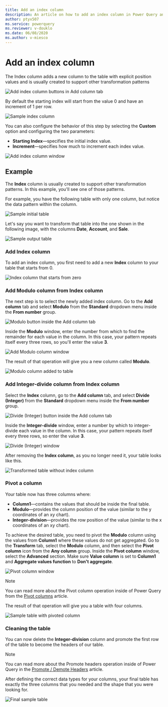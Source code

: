 ```yaml
---
title: Add an index column
description: An article on how to add an index column in Power Query and practical uses for Index columns.
author: ptyx507
ms.service: powerquery
ms.reviewer: v-douklo
ms.date: 06/08/2020
ms.author: v-miesco
---
```


# Add an index column

The Index column adds a new column to the table with explicit position values and is usually created to support other transformation patterns

![Add index column buttons in Add column tab](images/me-add-index-column-icon.png)

By default the starting index will start from the value 0 and have an increment of 1 per row.

![Sample index column](images/me-add-index-column-new-index.png)

You can also configure the behavior of this step by selecting the **Custom** option and configuring the two parameters:

* **Starting Index**&mdash;specifies the initial index value. 
* **Increment**&mdash;specifies how much to increment each index value.

![Add index column window](images/me-add-index-column-window.png)

## Example

The **Index** column is usually created to support other transformation patterns. In this example, you'll see one of those patterns.

For example, you have the following table with only one column, but notice the data pattern within the column.

![Sample initial table](images/me-add-index-column-start-table.png)

Let's say you want to transform that table into the one shown in the following image, with the columns **Date**, **Account**, and **Sale**.

![Sample output table](images/me-add-index-column-final-table.png)

### Add Index column

To add an index column, you first need to add a new **Index** column to your table that starts from 0.

![Index column that starts from zero](images/me-add-index-column-new-index.png)

### Add Modulo column from Index column

The next step is to select the newly added index column. Go to the **Add column** tab and select **Modulo** from the **Standard** dropdown menu inside the **From number** group.

![Modulo button inside the Add column tab](images/me-add-index-column-add-modulo-icon.png)

Inside the **Modulo** window, enter the number from which to find the remainder for each value in the column. In this case, your pattern repeats itself every three rows, so you'll enter the value **3**.

![Add Modulo column window](images/me-add-index-column-add-modulo-window.png)

The result of that operation will give you a new column called **Modulo**.

![Modulo column added to table](images/me-add-index-column-add-modulo-column.png)

### Add Integer-divide column from Index column

Select the **Index** column, go to the **Add column** tab, and select **Divide (Integer)** from the **Standard** dropdown menu inside the **From number** group.

![Divide (Integer) button inside the Add column tab](images/me-add-index-column-add-divide-integer-icon.png)

Inside the **Integer-divide** window, enter a number by which to integer-divide each value in the column. In this case, your pattern repeats itself every three rows, so enter the value **3**.

![Divide (Integer) window](images/me-add-index-column-add-integer-divide-window.png)

After removing the **Index column**, as you no longer need it, your table looks like this.

![Transformed table without index column](images/me-add-index-column-add-divide-integer-column.png)

### Pivot a column

Your table now has three columns where:
* **Column1**&mdash;contains the values that should be inside the final table.
* **Modulo**&mdash;provides the column position of the value (similar to the y coordinates of an xy chart).
* **Integer-division**&mdash;provides the row position of the value (similar to the x coordinates of an xy chart).

To achieve the desired table, you need to pivot the **Modulo** column using the values from **Column1** where these values do not get aggregated. Go to the **Transform** tab, select the **Modulo** column, and then select the **Pivot column** icon from the **Any column** group. Inside the **Pivot column** window, select the **Advanced** section. Make sure **Value column** is set to **Column1** and **Aggregate values function** to **Don't aggregate**.

![Pivot column window](images/me-add-index-column-pivot-column.png)

>[!Note]
>You can read more about the Pivot column operation inside of Power Query from the [Pivot columns](pivot-columns.md) article.

The result of that operation will give you a table with four columns.

![Sample table with pivoted column](images/me-add-index-column-example-pre-final-table.png)

### Cleaning the table

You can now delete the **Integer-division** column and promote the first row of the table to become the headers of our table.

 >[!Note]
>You can read more about the Promote headers operation inside of Power Query in the [Promote / Demote Headers](table-promote-demote-headers.md) article.

After defining the correct data types for your columns, your final table has exactly the three columns that you needed and the shape that you were looking for.

![Final sample table](images/me-add-index-column-final-table.png)
